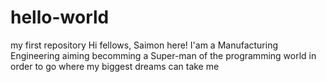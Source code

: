 # hello-world
my first repository
Hi fellows, Saimon here!
I'am a Manufacturing Engineering aiming becomming a Super-man of the programming world in order to go where my biggest dreams can take me
